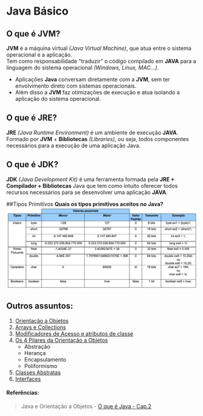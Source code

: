 # Java Básico
## O que é JVM?
**JVM** é a máquina virtual *(Java Virtual Machine)*, que atua entre o sistema operacional e a aplicação. <br>
Tem como responsabilidade "traduzir" o código compilado em **JAVA** para a linguagem do sistema operacional *(Windows, Linux, MAC...)*.
- Aplicações **Java** conversam diretamente com a **JVM**, sem ter envolvimento direto com sistemas operacionais.
- Além disso a **JVM** faz otimizações de execução e atua isolando a aplicação do sistema operacional.
## O que é JRE?
**JRE** *(Java Runtime Environment)* é um ambiente de execução **JAVA**. Formado por **JVM** + **Bibliotecas** *(Libraries)*, ou seja, todos componentes necessários para a execução de uma aplicação Java.

## O que é JDK?
**JDK** *(Java Development Kit)* é uma ferramenta formada pela **JRE + Compilador + Bibliotecas** Java que tem como intuito oferecer todos recursos necessários para se desenvolver uma aplicação **JAVA**.

##Tipos Primitivos
**Quais os tipos primitivos aceitos no Java?**
![Tipos Primitivos Java](java-tipos-primitivos.png)

## Outros assuntos:
1. [Orientação a Objetos](1-orientacao-objetos/orientacao-objetos.md)
2. [Arrays e Collections](2-arrays-collections/arrays-e-collections.md)
3. [Modificadores de Acesso e atributos de classe]()
4. [Os 4 Pilares da Orientação a Objetos]()
    - Abstração
    - Herança
    - Encapsulamento
    - Poliformismo
5. [Classes Abstratas]()
6. [Interfaces]()


#### Referências:
>Java e Orientação a Objetos - [O que é Java - Cap.2 ](https://www.caelum.com.br/apostila-java-orientacao-objetos/o-que-e-java/)
